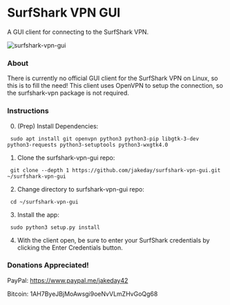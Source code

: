 # SurfShark VPN GUI

A GUI client for connecting to the SurfShark VPN.

![surfshark-vpn-gui](https://user-images.githubusercontent.com/554899/79762280-8f876b00-82f0-11ea-9d4a-e050498f8bc7.png)

### About
There is currently no official GUI client for the SurfShark VPN on Linux, so this is to fill the need! This client uses OpenVPN to setup the connection, so the surfshark-vpn package is not required.

### Instructions

0. (Prep) Install Dependencies:
  ```
   sudo apt install git openvpn python3 python3-pip libgtk-3-dev python3-requests python3-setuptools python3-wxgtk4.0
  ```
1. Clone the surfshark-vpn-gui repo:
  ```
   git clone --depth 1 https://github.com/jakeday/surfshark-vpn-gui.git ~/surfshark-vpn-gui
  ```
2. Change directory to surfshark-vpn-gui repo:
  ```
   cd ~/surfshark-vpn-gui
  ```
3. Install the app:
  ```
   sudo python3 setup.py install
  ```
4. With the client open, be sure to enter your SurfShark credentials by clicking the Enter Credentials button.

### Donations Appreciated!

PayPal: https://www.paypal.me/jakeday42

Bitcoin: 1AH7ByeJBjMoAwsgi9oeNvVLmZHvGoQg68
